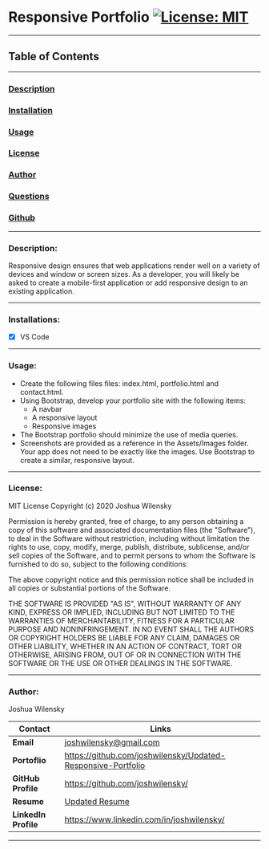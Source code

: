 # Responsive Portfolio [![License: MIT](https://img.shields.io/badge/License-MIT-yellow.svg)](https://opensource.org/licenses/MIT)

---

## Table of Contents

---

### [Description](#Description)

### [Installation](#Installation)

### [Usage](#Usage)

### [License](#License)

### [Author](#Author)

### [Questions](#Questions)

### [Github](#Github)

---

### <a name="Description"></a>Description:

Responsive design ensures that web applications render well on a variety of devices and window or screen sizes. As a developer, you will likely be asked to create a mobile-first application or add responsive design to an existing application.

---

### <a name="Installations"></a>Installations:

- [x] VS Code

---

### <a name="Usage"></a>Usage:

- Create the following files files: index.html, portfolio.html and contact.html.
- Using Bootstrap, develop your portfolio site with the following items:
  - A navbar
  - A responsive layout
  - Responsive images
- The Bootstrap portfolio should minimize the use of media queries.
- Screenshots are provided as a reference in the Assets/Images folder. Your app does not need to be exactly like the images. Use Bootstrap to create a similar, responsive layout.

---

### <a name="License"></a>License:

MIT License
Copyright (c) 2020 Joshua Wilensky

Permission is hereby granted, free of charge, to any person obtaining a copy
of this software and associated documentation files (the "Software"), to deal
in the Software without restriction, including without limitation the rights
to use, copy, modify, merge, publish, distribute, sublicense, and/or sell
copies of the Software, and to permit persons to whom the Software is
furnished to do so, subject to the following conditions:

The above copyright notice and this permission notice shall be included in all
copies or substantial portions of the Software.

THE SOFTWARE IS PROVIDED "AS IS", WITHOUT WARRANTY OF ANY KIND, EXPRESS OR
IMPLIED, INCLUDING BUT NOT LIMITED TO THE WARRANTIES OF MERCHANTABILITY,
FITNESS FOR A PARTICULAR PURPOSE AND NONINFRINGEMENT. IN NO EVENT SHALL THE
AUTHORS OR COPYRIGHT HOLDERS BE LIABLE FOR ANY CLAIM, DAMAGES OR OTHER
LIABILITY, WHETHER IN AN ACTION OF CONTRACT, TORT OR OTHERWISE, ARISING FROM,
OUT OF OR IN CONNECTION WITH THE SOFTWARE OR THE USE OR OTHER DEALINGS IN THE
SOFTWARE.

---

### <a name="Author"></a>Author:

Joshua Wilensky

| Contact              | Links                                                        |
| -------------------- | ------------------------------------------------------------ |
| **Email**            | joshwilensky@gmail.com                                       |
| **Portoflio**        | https://github.com/joshwilensky/Updated-Responsive-Portfolio |
| **GitHub Profile**   | https://github.com/joshwilensky/                             |
| **Resume**           | [Updated Resume](#updated-resume)                            |
| **LinkedIn Profile** | https://www.linkedin.com/in/joshwilensky/                    |

---
